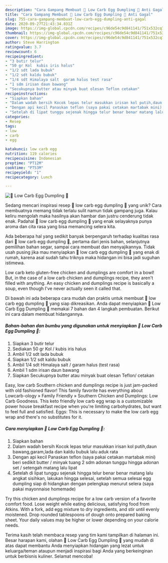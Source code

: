 ```yaml
---
description: "Cara Gampang Membuat 💢 Low Carb Egg Dumpling 💢 Anti Gagal"
title: "Cara Gampang Membuat 💢 Low Carb Egg Dumpling 💢 Anti Gagal"
slug: 755-cara-gampang-membuat-low-carb-egg-dumpling-anti-gagal
date: 2020-09-27T21:43:34.831Z
image: https://img-global.cpcdn.com/recipes/c96de54c9d841141/751x532cq70/💢-low-carb-egg-dumpling-💢-foto-resep-utama.jpg
thumbnail: https://img-global.cpcdn.com/recipes/c96de54c9d841141/751x532cq70/💢-low-carb-egg-dumpling-💢-foto-resep-utama.jpg
cover: https://img-global.cpcdn.com/recipes/c96de54c9d841141/751x532cq70/💢-low-carb-egg-dumpling-💢-foto-resep-utama.jpg
author: Steve Harrington
ratingvalue: 3.7
reviewcount: 6
recipeingredient:
- "3 butir telur"
- "50 gr Kol  kubis iris halus"
- "1/2 sdt lada bubuk"
- "1/2 sdt kaldu bubuk"
- "1/4 sdt Himalaya salt  garam halus test rasa"
- "1 sdm irisan daun bawang"
- "Secukupnya butter atau minyak buat olesan Teflon cetakan"
recipeinstructions:
- "Siapkan bahan"
- "Dalam wadah bersih Kocok lepas telur masukkan irisan kol putih,daun bawang,garam,lada dan kaldu bubuk lalu aduk rata"
- "Dengan api kecil Panaskan teflon (saya pakai cetakan martabak mini) beri sedikit butter / minyak tuang 2 sdm adonan tunggu hingga adonan set / setengah matang lalu lipat"
- "Setelah di lipat tunggu sejenak hingga telur benar benar matang lalu angkat sisihkan, lakukan hingga selesai, setelah semua selesai egg dumpling siap di hidangkan dengan pelengkap menurut selera (saya pakai mayonnaise homemade)"
categories:
- Resep
tags:
- low
- carb
- egg

katakunci: low carb egg 
nutrition: 119 calories
recipecuisine: Indonesian
preptime: "PT12M"
cooktime: "PT53M"
recipeyield: "1"
recipecategory: Lunch

---
```



![💢 Low Carb Egg Dumpling 💢](https://img-global.cpcdn.com/recipes/c96de54c9d841141/751x532cq70/💢-low-carb-egg-dumpling-💢-foto-resep-utama.jpg)

Sedang mencari inspirasi resep 💢 low carb egg dumpling 💢 yang unik? Cara membuatnya memang tidak terlalu sulit namun tidak gampang juga. Kalau keliru mengolah maka hasilnya akan hambar dan justru cenderung tidak enak. Padahal 💢 low carb egg dumpling 💢 yang enak selayaknya punya aroma dan cita rasa yang bisa memancing selera kita.

Ada beberapa hal yang sedikit banyak berpengaruh terhadap kualitas rasa dari 💢 low carb egg dumpling 💢, pertama dari jenis bahan, selanjutnya pemilihan bahan segar, sampai cara membuat dan menyajikannya. Tidak usah pusing jika mau menyiapkan 💢 low carb egg dumpling 💢 yang enak di rumah, karena asal sudah tahu triknya maka hidangan ini bisa jadi suguhan istimewa.

Low carb keto gluten-free chicken and dumplings are comfort in a bowl! But, in the case of a low carb chicken and dumplings recipe, they aren&#39;t filled with anything. An easy chicken and dumplings recipe is basically a soup, even though I&#39;ve never actually seen it called that.


Di bawah ini ada beberapa cara mudah dan praktis untuk membuat 💢 low carb egg dumpling 💢 yang siap dikreasikan. Anda dapat menyiapkan 💢 Low Carb Egg Dumpling 💢 memakai 7 bahan dan 4 langkah pembuatan. Berikut ini cara dalam membuat hidangannya.

<!--inarticleads1-->

##### Bahan-bahan dan bumbu yang digunakan untuk menyiapkan 💢 Low Carb Egg Dumpling 💢:

1. Siapkan 3 butir telur
1. Sediakan 50 gr Kol / kubis iris halus
1. Ambil 1/2 sdt lada bubuk
1. Siapkan 1/2 sdt kaldu bubuk
1. Ambil 1/4 sdt Himalaya salt / garam halus (test rasa)
1. Ambil 1 sdm irisan daun bawang
1. Siapkan Secukupnya butter atau minyak buat olesan Teflon/ cetakan


Easy, low carb Southern chicken and dumplings recipe is just jam-packed with old fashioned flavor! This family favorite has everything about Lowcarb-ology » Family Friendly » Southern Chicken and Dumplings: Low Carb Goodness. This keto friendly low carb egg wrap is a customizable power house breakfast recipe when you&#39;re limiting carbohydrates, but want to feel full and satisfied. Eggs: This is necessary to make the low carb egg wrap and there&#39;s no substitutes for it. 

<!--inarticleads2-->

##### Cara menyiapkan 💢 Low Carb Egg Dumpling 💢:

1. Siapkan bahan
1. Dalam wadah bersih Kocok lepas telur masukkan irisan kol putih,daun bawang,garam,lada dan kaldu bubuk lalu aduk rata
1. Dengan api kecil Panaskan teflon (saya pakai cetakan martabak mini) beri sedikit butter / minyak tuang 2 sdm adonan tunggu hingga adonan set / setengah matang lalu lipat
1. Setelah di lipat tunggu sejenak hingga telur benar benar matang lalu angkat sisihkan, lakukan hingga selesai, setelah semua selesai egg dumpling siap di hidangkan dengan pelengkap menurut selera (saya pakai mayonnaise homemade)


Try this chicken and dumplings recipe for a low carb version of a favorite comfort food. Lose weight while eating delicious, satisfying food from Atkins. With a fork, add egg mixture to dry ingredients, and stir until evenly moistened. Drop rounded tablespoons of dough onto prepared baking sheet. Your daily values may be higher or lower depending on your calorie needs. 

Terima kasih telah membaca resep yang tim kami tampilkan di halaman ini. Besar harapan kami, olahan 💢 Low Carb Egg Dumpling 💢 yang mudah di atas dapat membantu Anda menyiapkan hidangan yang lezat untuk keluarga/teman ataupun menjadi inspirasi bagi Anda yang berkeinginan untuk berbisnis kuliner. Selamat mencoba!
